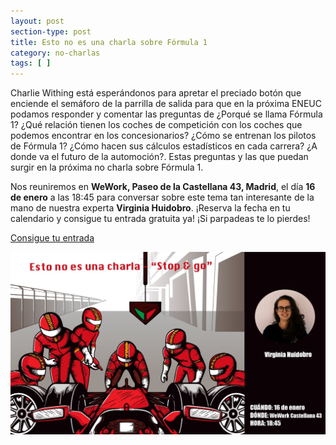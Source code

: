 ```yaml
---
layout: post
section-type: post
title: Esto no es una charla sobre Fórmula 1
category: no-charlas
tags: [ ]
---
```


Charlie Withing está esperándonos para apretar el preciado botón que enciende el semáforo de la parrilla de salida para que en la próxima ENEUC podamos responder y comentar las preguntas de ¿Porqué se llama Fórmula 1? ¿Qué relación tienen los coches de competición con los coches que podemos encontrar en los concesionarios? ¿Cómo se entrenan los pilotos de Fórmula 1? ¿Cómo hacen sus cálculos estadísticos en cada carrera? ¿A donde va el futuro de la automoción?. Estas preguntas y las que puedan surgir en la próxima no charla sobre Fórmula 1.

Nos reuniremos en **WeWork, Paseo de la Castellana 43, Madrid**, el día **16 de enero** a las 18:45 para conversar sobre este tema tan interesante de la mano de nuestra experta **Virginia Huidobro**. ¡Reserva la fecha en tu calendario y consigue tu entrada gratuita ya! ¡Si parpadeas te lo pierdes!

<a class="superboton" href="https://www.eventbrite.es/e/entradas-esto-no-es-una-charla-sobre-formula-1-54339536015">Consigue tu entrada</a>

<img src="/img/carteles/virginia.jpg" alt="EstoNoEsUnaCharla" style="width: 550px;"/>